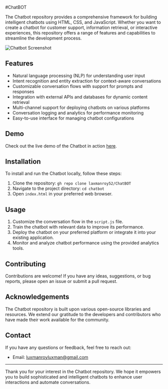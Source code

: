 #ChatBOT

The Chatbot repository provides a comprehensive framework for building intelligent chatbots using HTML, CSS, and JavaScript. Whether you want to create a chatbot for customer support, information retrieval, or interactive experiences, this repository offers a range of features and capabilities to streamline the development process.

![Chatbot Screenshot](screenshot.png)

## Features

- Natural language processing (NLP) for understanding user input
- Intent recognition and entity extraction for context-aware conversations
- Customizable conversation flows with support for prompts and responses
- Integration with external APIs and databases for dynamic content retrieval
- Multi-channel support for deploying chatbots on various platforms
- Conversation logging and analytics for performance monitoring
- Easy-to-use interface for managing chatbot configurations

## Demo

Check out the live demo of the Chatbot in action [here]([https://your-demo-url.com](https://laxmanroy52.github.io/ChatBOT/)).

## Installation

To install and run the Chatbot locally, follow these steps:

1. Clone the repository: `gh repo clone laxmanroy52/ChatBOT`
2. Navigate to the project directory: `cd chatbot`
3. Open `index.html` in your preferred web browser.

## Usage

1. Customize the conversation flow in the `script.js` file.
2. Train the chatbot with relevant data to improve its performance.
3. Deploy the chatbot on your preferred platform or integrate it into your existing application.
4. Monitor and analyze chatbot performance using the provided analytics tools.

## Contributing

Contributions are welcome! If you have any ideas, suggestions, or bug reports, please open an issue or submit a pull request.


## Acknowledgements

The Chatbot repository is built upon various open-source libraries and resources. We extend our gratitude to the developers and contributors who have made their work available for the community.

## Contact

If you have any questions or feedback, feel free to reach out:

- Email: luxmanroyluxman@gmail.com

---

Thank you for your interest in the Chatbot repository. We hope it empowers you to build sophisticated and intelligent chatbots to enhance user interactions and automate conversations.
